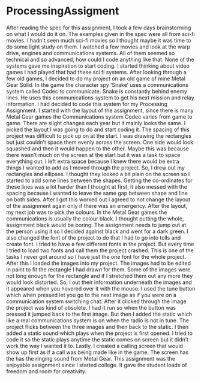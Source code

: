 # ProcessingAssigment
After reading the spec for this assignment, I took a few days brainstorming on what I would do it on. The examples given in the spec were all from sci-fi movies. I hadn't seen much sci-fi movies so I thought maybe it was time to do some light study on them. I watched a few movies and look at the warp drive, engines and communications systems. All of them seemed so technical and so advanced, how could I code anything like that. None of the systems gave me inspiration to start coding. I started thinking about video games I had played that had these sci fi systems. After looking through a few old games, I decided to do my project on an old game of mine Metal Gear Solid. In the game the character spy ‘Snake’ uses a communications system called Codec to communicate. Snake is constantly behind enemy lines. He uses this communications system to get his next mission and relay information. I had decided to code this system for my Processing Assignment.
I started with the layout of the assignment, since there is many Metal Gear games the Communications system Codec varies from game to game. There are slight changes each year but it mainly looks the same. I picked the layout I was going to do and start coding it. The spacing of this project was difficult to pick up on at the start. I was drawing the rectangles but just couldn’t space them evenly across the screen. One side would look squashed and then it would happen to the other. Maybe this was because there wasn’t much on the screen at the start but it was a task to space everything out. I left extra space because I knew there would be extra things I wanted to add as I moved through the project. So, I drew out my rectangles and ellipses. I thought they looked a bit plain on the screen so I started to add some lines between the shapes. Getting the co-ordinates for these lines was a lot harder than I thought at first, it also messed with the spacing because I wanted to leave the same gap between shape and line on both sides. After I got this worked out I agreed to not change the layout of the assignment again only if there was an emergency.
After the layout, my next job was to pick the colours. In the Metal Gear games the communications is usually the colour black. I thought putting the whole, assignment black would be boring. The assignment needs to jump out at the person using it so I decided against black and went for a dark green. I also changed the font of the project to do that I had to go into tolls and create font. I tried to have a few different fonts in the project. But every time I tried to load two fonts and call them the project crashed. This is one of the tasks I never got around so I have just the one font for the whole project.
After this I loaded the images into my project. The images had to be edited in paint to fit the rectangle I had drawn for them. Some of the images were not long enough for the rectangle and if I stretched them out any more they would look distorted. So, I out their information underneath the images and it appeared when you hovered over it with the mouse. I used the tune button which when pressed let you go to the next image as if you were on a communication system switching chat. After it clicked through the image the project was kind of obsolete. I had it run so when the button was pressed it jumped back to the first image. But then I added the static which like a real communications system is on when the radio is not in tune. The project flicks between the three images and then back to the static. I then added a static sound which plays when the project is first opened. I tried to code it so the static plays anytime the static comes on screen but it didn’t work the way I wanted it to.
Lastly, I created a calling screen that would show up first as if a call was being made like in the game. The screen has the has the ringing sound from Metal Gear. This assignment was the enjoyable assignment since I started college. It gave the student loads of freedom and room for creativity.

